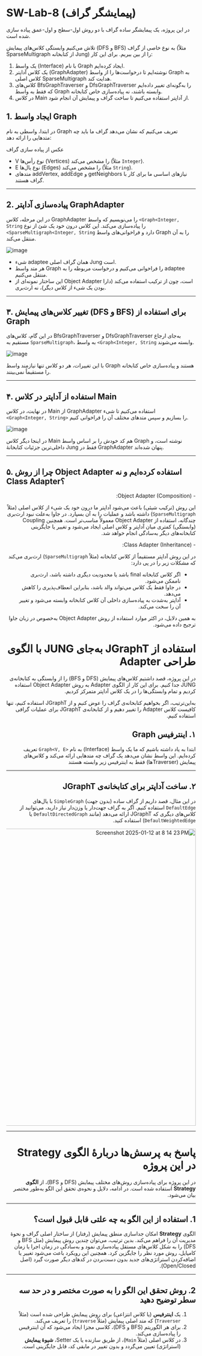 # SW-Lab-8 (پیمایشگر گراف)

در این پروژه، یک پیمایشگر ساده گراف با دو روش اول-سطح و اول-عمق پیاده سازی شده است.


 تلاش می‌کنیم وابستگی کلاس‌های پیمایش (DFS و BFS) به نوع خاصی از گراف (مثلاً SparseMultigraph از کتابخانه Jung) را از بین ببریم. برای این کار:

1. یک واسط (Interface) با نام Graph ایجاد کرده‌ایم.
2. یک کلاس آداپتر (GraphAdapter) نوشته‌ایم تا درخواست‌ها را از واسط Graph به کلاس اصلی SparseMultigraph هدایت کند.
3. کلاس‌های BfsGraphTraverser و DfsGraphTraverser را به‌گونه‌ای تغییر داده‌ایم که فقط به واسط Graph وابسته باشند، نه پیاده‌سازی خاص کتابخانه.
4. در کلاس Main از آداپتر استفاده می‌کنیم تا ساخت گراف و پیمایش آن انجام شود.

## 1. ایجاد واسط Graph
در ابتدا، واسطی به نام Graph تعریف می‌کنیم که نشان می‌دهد گراف ما باید چه متدهایی را ارائه دهد:

عکس از پیاده سازی گراف


- V نوع رأس‌ها (Vertices) را مشخص می‌کند (مثلاً `Integer`).
- E نوع یال‌ها (Edges) را مشخص می‌کند (مثلاً `String`).
- متدهای addVertex, addEdge و getNeighbors نیازهای اساسی ما برای کار با گراف هستند.

---

## 2. پیاده‌سازی آداپتر GraphAdapter

در این مرحله، کلاس GraphAdapter را می‌نویسیم که واسط `<Graph<Integer, String` را پیاده‌سازی می‌کند. این کلاس درون خود یک شئ از نوع  `<SparseMultigraph<Integer, String`  دارد و فراخوانی‌های واسط Graph را به آن منتقل می‌کند.

![image](https://github.com/user-attachments/assets/b4c144c2-2f1e-4457-a475-a426fde66438)


- شیء adaptee همان گراف اصلی Jung است.  
- هر متد واسط Graph را فراخوانی می‌کنیم و درخواست مربوطه را به adaptee منتقل می‌کنیم.  
- این ساختار نمونه‌ای از Object Adapter است، چون از ترکیب استفاده می‌کند (دارا بودن یک شیء از کلاس دیگر)، نه ارث‌بری.

---
## ۳. تغییر کلاس‌های پیمایش (DFS و BFS) برای استفاده از Graph

در این گام، کلاس‌های BfsGraphTraverser و DfsGraphTraverser به‌جای ارجاع مستقیم به `SparseMultigraph`، به واسط `<Graph<Integer, String` وابسته می‌شوند.

![image](https://github.com/user-attachments/assets/eb82df7e-3ccd-493e-9549-8c55a64a64cc)



با این تغییرات، هر دو کلاس تنها نیازمند واسط Graph هستند و پیاده‌سازی خاص کتابخانه را مستقیماً نمی‌بینند.

---

## ۴. استفاده از آداپتر در کلاس Main

در نهایت، در کلاس Main از GraphAdapter استفاده می‌کنیم تا شیء `<Graph<Integer, String>` را بسازیم و سپس متدهای مختلف آن را فراخوانی کنیم.

![image](https://github.com/user-attachments/assets/7b7d2f95-2728-48a9-8a6c-d26ac1ea8e01)



در اینجا دیگر کلاس Main هم کد خودش را بر اساس واسط Graph نوشته است، و داخلی‌ترین جزئیات کتابخانهٔ Jung فقط در GraphAdapter پنهان شده‌اند.

---

## ۵. چرا از روش Object Adapter استفاده کرده‌ایم و نه Class Adapter؟

<div dir="rtl">- Object Adapter (Composition): <div/>
 
  این روش (ترکیب شیئی) باعث می‌شود آداپتر ما درون خود یک شیء از کلاس اصلی (مثلاً `SparseMultigraph`) داشته باشد و عملیات را به آن بسپارد. در جاوا به‌علت نبود ارث‌بری چندگانه، استفاده از Object Adapter معمولاً مناسب‌تر است. همچنین Coupling (وابستگی) کمتری میان آداپتر و کلاس اصلی ایجاد می‌شود و تغییر یا جایگزینی کتابخانه‌های دیگر به‌سادگی انجام خواهد شد.

<div dir="rtl">- Class Adapter (Inheritance): <div/>
 
  در این روش آداپتر مستقیماً از کلاس کتابخانه (مثلاً `SparseMultigraph`) ارث‌بری می‌کند که مشکلات زیر را در پی دارد:
 
- اگر کلاس کتابخانه final باشد یا محدودیت دیگری داشته باشد، ارث‌بری ناممکن می‌شود.
- در جاوا فقط یک کلاس می‌تواند والد باشد، بنابراین انعطاف‌پذیری را کاهش می‌دهد.
- آداپتر به‌شدت به پیاده‌سازی داخلی آن کلاس کتابخانه وابسته می‌شود و تغییر آن را سخت می‌کند.

به همین دلایل، در اکثر موارد استفاده از روش Object Adapter به‌خصوص در زبان جاوا ترجیح داده می‌شود.

# استفاده از JGraphT به‌جای JUNG با الگوی طراحی Adapter

در این پروژه، قصد داشتیم کلاس‌های پیمایش (DFS و BFS) را از وابستگی به کتابخانه‌ی JUNG جدا کنیم. برای این کار از الگوی Adapter به روش Object Adapter استفاده کردیم و تمام وابستگی‌ها را در یک کلاس آداپتر متمرکز کردیم.

به‌این‌ترتیب، اگر بخواهیم کتابخانه‌ی گراف را عوض کنیم و از JGraphT استفاده کنیم، تنها کافیست کلاس Adapter را تغییر دهیم و از کتابخانه‌ی JGraphT برای عملیات گرافی استفاده کنیم.

## ۱. اینترفیس Graph

ابتدا به یاد داشته باشیم که ما یک واسط (Interface) به نام `<Graph<V, E` تعریف کرده‌ایم. این واسط نشان می‌دهد یک گراف چه متدهایی ارائه می‌کند و کلاس‌های پیمایش (Traverserها) فقط به اینترفیس زیر وابسته هستند

---
## ۲. ساخت آداپتر برای کتابخانه‌ی JGraphT

در این مثال، قصد داریم از گراف ساده (بدون جهت) `SimpleGraph` با یال‌های `DefaultEdge` استفاده کنیم. اگر به گراف جهت‌دار یا وزن‌دار نیاز دارید، می‌توانید از کلاس‌های دیگری که JGraphT ارائه می‌دهد (مانند `DefaultDirectedGraph` یا `DefaultWeightedEdge`) استفاده کنید.

<img width="789" alt="Screenshot 2025-01-12 at 8 14 23 PM" src="https://github.com/user-attachments/assets/396dc5be-3080-442d-b0cd-8961c53a30a6" />


---
# پاسخ به پرسش‌ها دربارهٔ الگوی Strategy در این پروژه

در این پروژه برای پیاده‌سازی روش‌های مختلف پیمایش (DFS و BFS)، از **الگوی Strategy** استفاده شده است. در ادامه، دلایل و نحوه‌ی تحقق این الگو به‌طور مختصر بیان می‌شود.

---

## 1. استفاده از این الگو به چه علتی قابل قبول است؟

الگوی **Strategy** امکان جداسازی منطق پیمایش (رفتار) از ساختار اصلی گراف و نحوهٔ مدیریت آن را فراهم می‌کند. بدین ترتیب، می‌توان چندین روش پیمایش (مثل BFS و DFS) را به شکل کلاس‌های مستقل پیاده‌سازی نمود و به‌سادگی در زمان اجرا یا زمان کامپایل، روش مورد نظر را جایگزین کرد. همچنین این رویکرد باعث می‌شود تغییر یا اضافه‌کردن استراتژی‌های جدید بدون دست‌بردن در کدهای دیگر صورت گیرد (اصل Open/Closed).

---

## 2. روش تحقق این الگو را به صورت مختصر و در حد سه سطر توضیح دهید

1. یک **اینترفیس** (یا کلاس انتزاعی) برای روش پیمایش طراحی شده است (مثلاً `Traverser`) که متد اصلی پیمایش (مثلاً `traverse`) را تعریف می‌کند.  
2. برای هر الگوریتم (BFS و DFS)، کلاسی مجزا ایجاد می‌شود که آن اینترفیس را پیاده‌سازی می‌کند.  
3. در کلاس اصلی (مثلاً `Main`)، از طریق سازنده یا یک Setter، **شیوهٔ پیمایش** (استراتژی) تعیین می‌گردد و بدون تغییر در مابقی کد، قابل جایگزینی است.  

